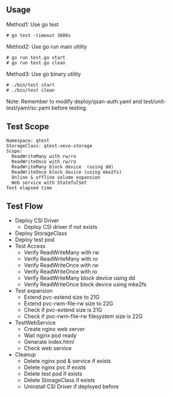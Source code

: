 ## Usage
Method1: Use go test
```
# go test -timeout 3600s
```

Method2: Use go run main utility
```
# go run test.go start
# go run test.go clean
```

Method3: Use go binary utility
```
# ./bin/test start
# ./bin/test clean
```

Note: Remember to modify deploy/qsan-auth.yaml and test/unit-test/yaml/sc.yaml before testing.


## Test Scope
```
Namespace: qtest
StorageClass: qtest-xevo-storage
Scope:
  ReadWriteMany with rw/ro
  ReadWriteOnce with rw/ro
  ReadWriteMany block device  (using dd)
  ReadWriteOnce block device (using mke2fs)
  Online & offline volume expansion
  Web service with StatefulSet
Test elapsed time
```

## Test Flow
+ Deploy CSI Driver
  * Deploy CSI driver if not exists
+ Deploy StorageClass
+ Deploy test pod
+ Test Access
  * Verify ReadWriteMany with rw
  * Verify ReadWriteMany with ro
  * Verify ReadWriteOnce with rw
  * Verify ReadWriteOnce with ro
  * Verify ReadWriteMany block device using dd
  * Verify ReadWriteOnce block device using mke2fs
+ Test expansion
  * Extend pvc-extend size to 21G
  * Extend pvc-rwm-file-rw size to 22G
  * Check if pvc-extend size is 21G
  * Check if pvc-rwm-file-rw filesystem size is 22G
+ TestWebService
  * Create nginx web server
  * Wait nginx pod ready
  * Generate index.html
  * Check web service
+ Cleanup
  * Delete nginx pod & service if exists
  * Delete nginx pvc if exists
  * Delete test pod if exists
  * Delete StorageClass if exists
  * Uninstall CSI Driver if deployed before
  
